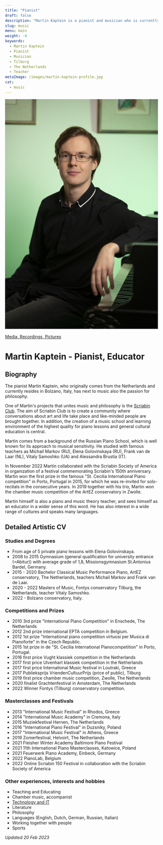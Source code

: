 ```yaml
---
title: "Pianist"
draft: false
description: "Martin Kaptein is a pianist and musician who is currently studying in Tilburg, The Netherlands. Martin participates often in competitions, masterclasses and festivals. Martin is also a professional piano teacher."
slug: music
menu: main
weight: -4
keywords:
  - Martin Kaptein
  - Pianist
  - Musician
  - Tilburg
  - The Netherlands
  - Teacher
metaImage: /images/martin-kaptein-profile.jpg
cat:
  - music
---
```



![Martin Kaptein professional picture at piano](Martin-Kaptein-at-piano.jpg)

[Media, Recordings, Pictures](/media/)

<!-- Add below to PDF version -->

# Martin Kaptein - Pianist, Educator

## Biography

The pianist Martin Kaptein, who originally comes from the Netherlands and currently resides in Bolzano, Italy, has next to music also the passion for philosophy.

One of Martin's projects that unites music and philosophy is the [Scriabin Club](https://scriabinclub.com/).
The aim of Scriabin Club is to create a community where conversations about art and life take place and like-minded people are brought together.
In addition, the creation of a music school and learning environment of the highest quality for piano lessons and general cultural education is central.

Martin comes from a background of the Russian Piano School, which is well known for its approach to musical sensitivity.
He studied with famous teachers as Michail Markov (RU), Elena Golovinskaya (RU), Frank van de Laar (NL), Vitaly Samoshko (UA) and Alessandra Brustia (IT).

In November 2022 Martin collaborated with the Scriabin Society of America in organization of a festival commemorating Scriabin's 150th anniversary.
Martin won the first prize in the famous "St. Cecilia International Piano competition" in Porto, Portugal in 2015, for which he was re-invited for solo-recitals in the consecutive years.
In 2019 together with his trio, Martin won the chamber music competition of the ArtEZ conservatory in Zwolle.

Martin himself is also a piano and music theory teacher, and sees himself as an educator in a wider sense of this word.
He has also interest in a wide range of cultures and speaks many languages.

## Detailed Artistic CV

### Studies and Degrees

- From age of 5 private piano lessons with Elena Golovinskaya.
- 2008 to 2015 Gymnasium (general qualification for university entrance (=Abitur)) with average grade of 1,8, Missionsgymnasium St.Antonius Bardel, Germany.
- 2015 - 2020 Bachelor Classical Music Performance Piano, ArtEZ conservatory, The Netherlands, teachers Michail Markov and Frank van de Laar.
- 2020 - 2022 Masters of Music, Fontys conservatory Tilburg, the Netherlands, teacher Vitaly Samoshko.
- 2022 - Bolzano conservatory, Italy.

### Competitions and Prizes

- 2010 3rd prize "International Piano Competition" in Enschede, The Netherlands
- 2012 2nd prize international EPTA competition in Belgium. 
- 2012 1st prize "International piano competition virtuosi per Musica di Pianoforte" in the Czech Republic.
- 2015 1st prize in de "St. Cecilia International Pianocompetition" in Porto, Portugal. 
- 2016 first price Vught klassiek competition in the Netherlands
- 2017 first price Ulvenhart klassiek competition in the Netherlands
- 2017 first price International Music festival in Loutraki, Greece
- 2017 Publieksprijs VriendenCultuurPrijs (price of public), Tilburg
- 2019 first price chamber music competition, Zwolle, The Netherlands
- 2020 finalist Grachtenfestival in Amsterdam, The Netherlands
- 2022 Winner Fontys (Tilburg) conservatory competition.

### Masterclasses and Festivals

- 2013 "International Music Festival" in Rhodos, Greece
- 2014 "International Music Academy" in Cremona, Italy 
- 2015 Muziekfestival Hernen, The Netherlands
- 2016 "International Piano Festival" in Duzsniky, Poland
- 2017 "International Music Festival" in Athens, Greece
- 2019 Zomerfestival, Helvoirt, The Netherlands
- 2021 Fleisher Winter Academy Baltimore Piano Festival
- 2021 11th International Piano Masterclasses, Katowice, Poland
- 2021 Feuerwerk Piano Academy, Einbeck, Germany
- 2022 PianoLab, Belgium
- 2022 Online Scriabin 150 Festival in collaboration with the Scriabin Society of America

### Other experiences, interests and hobbies

- Teaching and Educating
- Chamber music, accompanist
- [Technology and IT](/tech/)
- Literature 
- Philosophy
- Languages (English, Dutch, German, Russian, Italian)
- Working together with people
- Sports

*Updated 20 Feb 2023*
